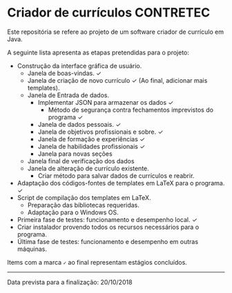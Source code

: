 # Criador de currículos CONTRETEC

Este repositória se refere ao projeto de um software criador de currículo em Java.


A seguinte lista apresenta as etapas pretendidas para o projeto:

* Construção da interface gráfica de usuário.
  - Janela de boas-vindas. &#10003;
  - Janela de criação de novo currículo &#10003; (Ao final, adicionar mais templates).
  - Janela de Entrada de dados.
    - Implementar JSON para armazenar os dados &#10003;
      - Método de segurança contra fechamentos imprevistos do programa &#10003;
    - Janela de dados pessoais. &#10003;
    - Janela de objetivos profissionais e sobre. &#10003;
    - Janela de formação e experiências &#10003;
    - Janela de habilidades profissionais &#10003;
    - Janela para novas seções
  - Janela final de verificação dos dados
  - Janela de alteração de currículo existente.
    - Criar método para salvar dados de currículos e reabrir. 
* Adaptação dos códigos-fontes de templates em LaTeX para o programa. &#10003;
* Script de compilação dos templates em LaTeX.
  - Preparação das bibliotecas requeridas.
  - Adaptação para o Windows OS.
* Primeira fase de testes: funcionamento e desempenho local. &#10003;
* Criar instalador provendo todos os recursos necessários para o programa.
* Última fase de testes: funcionamento e desempenho em outras máquinas.

Items com a marca <code>&#10003;</code> ao final representam estágios concluídos.

<hr />
Data prevista para a finalização: 20/10/2018
